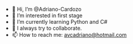 - 👋 Hi, I’m @Adriano-Cardozo
- 👀 I’m interested in first stage
- 🌱 I’m currently learning Python and C#
- 💞️ I always try to collaborate.
- 📫 How to reach me: avcadriano@hotmail.com

<!---
Adriano-Cardozo/Adriano-Cardozo is a ✨ special ✨ repository because its `README.md` (this file) appears on your GitHub profile.
You can click the Preview link to take a look at your changes.
--->

